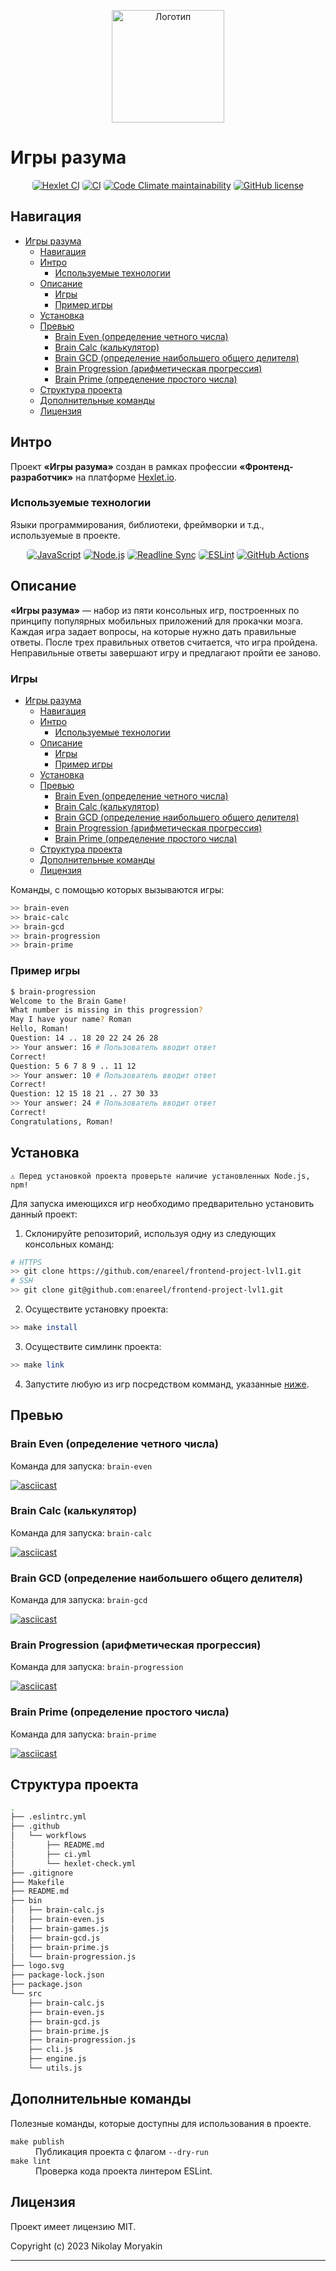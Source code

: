 <p align="center">
  <img width="180" src="https://github.com/enareel/frontend-project-lvl1/blob/main/logo.svg" alt="Логотип">
</p>

# Игры разума

<p align="center">
  <a href="https://github.com/enareel/frontend-project-lvl1/actions/workflows/hexlet-check.yml"><img alt="Hexlet CI" src="https://img.shields.io/github/actions/workflow/status/enareel/frontend-project-lvl1/hexlet-check.yml?style=for-the-badge&logo=github&label=Hexlet%20CI" style="border-radius: 5px;"></a>
  <a href="https://github.com/enareel/frontend-project-lvl1/actions/workflows/project-check.yml"><img alt="CI" src="https://img.shields.io/github/actions/workflow/status/enareel/frontend-project-lvl1/hexlet-check.yml?style=for-the-badge&logo=github&label=CI" style="border-radius: 5px;"></a>
  <a href="https://codeclimate.com/github/enareel/frontend-project-lvl1/maintainability"><img alt="Code Climate maintainability" src="https://img.shields.io/codeclimate/maintainability/enareel/frontend-project-lvl1?style=for-the-badge&logo=codeclimate" style="border-radius: 5px;"></a>
  <a href="https://opensource.org/licenses/MIT"><img alt="GitHub license" src="https://img.shields.io/github/license/enareel/frontend-project-lvl1?style=for-the-badge&logo=" style="border-radius: 5px;"></a>
</p>

## Навигация

- [Игры разума](#игры-разума)
  - [Навигация](#навигация)
  - [Интро](#интро)
    - [Используемые технологии](#используемые-технологии)
  - [Описание](#описание)
    - [Игры](#игры)
    - [Пример игры](#пример-игры)
  - [Установка](#установка)
  - [Превью](#превью)
    - [Brain Even (определение четного числа)](#brain-even-определение-четного-числа)
    - [Brain Calc (калькулятор)](#brain-calc-калькулятор)
    - [Brain GCD (определение наибольшего общего делителя)](#brain-gcd-определение-наибольшего-общего-делителя)
    - [Brain Progression (арифметическая прогрессия)](#brain-progression-арифметическая-прогрессия)
    - [Brain Prime (определение простого числа)](#brain-prime-определение-простого-числа)
  - [Структура проекта](#структура-проекта)
  - [Дополнительные команды](#дополнительные-команды)
  - [Лицензия](#лицензия)

## Интро

Проект **«Игры разума»** создан в рамках профессии **«Фронтенд-разработчик»** на платформе [Hexlet.io](https://ru.hexlet.io).

### Используемые технологии

Языки программирования, библиотеки, фреймворки и т.д., используемые в проекте.

<p align="center">
  <a href="https://github.com/enareel/frontend-project-lvl1/actions/workflows/hexlet-check.yml"><img alt="JavaScript" src="https://img.shields.io/badge/JavaScript-323330?style=for-the-badge&logo=javascript&logoColor=F7DF1E" style="border-radius: 5px;"></a>
  <a href="https://github.com/enareel/frontend-project-lvl1/actions/workflows/hexlet-check.yml"><img alt="Node.js" src="https://img.shields.io/badge/Node.js-43853D?style=for-the-badge&logo=node.js&logoColor=white" style="border-radius: 5px;"></a>
  <a href="https://github.com/anseki/readline-sync"><img alt="Readline Sync" src="https://img.shields.io/badge/Readline Sync-181818?style=for-the-badge&logo=slashdot&logoColor=white" style="border-radius: 5px;"></a>
  <a href="https://github.com/eslint/eslint"><img alt="ESLint" src="https://img.shields.io/badge/eslint-3A33D1?style=for-the-badge&logo=eslint&logoColor=white" style="border-radius: 5px;"></a>
  <a href="https://docs.github.com/ru/actions"><img alt="GitHub Actions" src="https://img.shields.io/badge/GitHub_Actions-2088FF?style=for-the-badge&logo=github-actions&logoColor=white" style="border-radius: 5px;"></a>
</p>

## Описание

**«Игры разума»** — набор из пяти консольных игр, построенных по принципу популярных мобильных приложений для прокачки мозга. Каждая игра задает вопросы, на которые нужно дать правильные ответы. После трех правильных ответов считается, что игра пройдена. Неправильные ответы завершают игру и предлагают пройти ее заново.

### Игры

- [Игры разума](#игры-разума)
  - [Навигация](#навигация)
  - [Интро](#интро)
    - [Используемые технологии](#используемые-технологии)
  - [Описание](#описание)
    - [Игры](#игры)
    - [Пример игры](#пример-игры)
  - [Установка](#установка)
  - [Превью](#превью)
    - [Brain Even (определение четного числа)](#brain-even-определение-четного-числа)
    - [Brain Calc (калькулятор)](#brain-calc-калькулятор)
    - [Brain GCD (определение наибольшего общего делителя)](#brain-gcd-определение-наибольшего-общего-делителя)
    - [Brain Progression (арифметическая прогрессия)](#brain-progression-арифметическая-прогрессия)
    - [Brain Prime (определение простого числа)](#brain-prime-определение-простого-числа)
  - [Структура проекта](#структура-проекта)
  - [Дополнительные команды](#дополнительные-команды)
  - [Лицензия](#лицензия)

Команды, с помощью которых вызываются игры:

```bash
>> brain-even
>> braic-calc
>> brain-gcd
>> brain-progression
>> brain-prime
```

### Пример игры

```bash
$ brain-progression
Welcome to the Brain Game!
What number is missing in this progression?
May I have your name? Roman
Hello, Roman!
Question: 14 .. 18 20 22 24 26 28
>> Your answer: 16 # Пользователь вводит ответ
Correct!
Question: 5 6 7 8 9 .. 11 12
>> Your answer: 10 # Пользователь вводит ответ
Correct!
Question: 12 15 18 21 .. 27 30 33
>> Your answer: 24 # Пользователь вводит ответ
Correct!
Congratulations, Roman!
```

## Установка

```
⚠️ Перед установкой проекта проверьте наличие установленных Node.js, npm!
```

Для запуска имеющихся игр необходимо предварительно установить данный проект:

1. Склонируйте репозиторий, используя одну из следующих консольных команд:

```bash
# HTTPS
>> git clone https://github.com/enareel/frontend-project-lvl1.git
# SSH
>> git clone git@github.com:enareel/frontend-project-lvl1.git
```

2. Осуществите установку проекта:

```bash
>> make install
```

3. Осуществите симлинк проекта:

```bash
>> make link
```

4. Запустите любую из игр посредством комманд, указанные [ниже](#превью).

## Превью

### Brain Even (определение четного числа)

Команда для запуска: `brain-even`

[![asciicast](https://asciinema.org/a/o5j0wp7Tj1nrTP66UFFWXjhea.svg)](https://asciinema.org/a/o5j0wp7Tj1nrTP66UFFWXjhea)

### Brain Calc (калькулятор)

Команда для запуска: `brain-calc`

[![asciicast](https://asciinema.org/a/kwIcakbm7YakpMBz1xKVqkQhY.svg)](https://asciinema.org/a/kwIcakbm7YakpMBz1xKVqkQhY)

### Brain GCD (определение наибольшего общего делителя)

Команда для запуска: `brain-gcd`

[![asciicast](https://asciinema.org/a/IV8xAxXHVH6tgRqutYUqJOQKQ.svg)](https://asciinema.org/a/IV8xAxXHVH6tgRqutYUqJOQKQ)

### Brain Progression (арифметическая прогрессия)

Команда для запуска: `brain-progression`

[![asciicast](https://asciinema.org/a/Cr65rW6s2ihywAtZ8lJ7TutAm.svg)](https://asciinema.org/a/Cr65rW6s2ihywAtZ8lJ7TutAm)

### Brain Prime (определение простого числа)

Команда для запуска: `brain-prime`

[![asciicast](https://asciinema.org/a/OmqVh4M7TY34let7Oxacr5JaI.svg)](https://asciinema.org/a/OmqVh4M7TY34let7Oxacr5JaI)

## Структура проекта

```bash
.
├── .eslintrc.yml
├── .github
│   └── workflows
│       ├── README.md
│       ├── ci.yml
│       └── hexlet-check.yml
├── .gitignore
├── Makefile
├── README.md
├── bin
│   ├── brain-calc.js
│   ├── brain-even.js
│   ├── brain-games.js
│   ├── brain-gcd.js
│   ├── brain-prime.js
│   └── brain-progression.js
├── logo.svg
├── package-lock.json
├── package.json
└── src
    ├── brain-calc.js
    ├── brain-even.js
    ├── brain-gcd.js
    ├── brain-prime.js
    ├── brain-progression.js
    ├── cli.js
    ├── engine.js
    └── utils.js
```

## Дополнительные команды

Полезные команды, которые доступны для использования в проекте.

<dl>
    <dt><code>make publish</code></dt>
    <dd>Публикация проекта с флагом <code>--dry-run</code></dd>
    <dt><code>make lint</code></dt>
    <dd>Проверка кода проекта линтером ESLint.</dd>
</dl>

## Лицензия

Проект имеет лицензию MIT.

Copyright (c) 2023 Nikolay Moryakin

---
